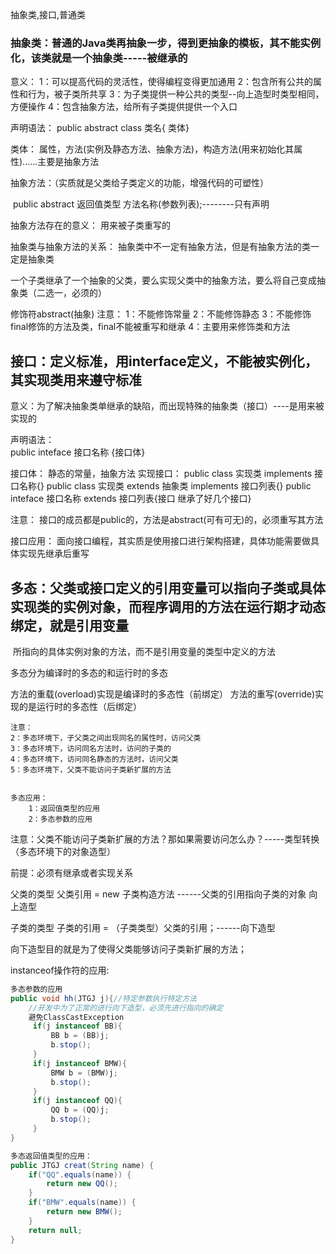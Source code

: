 
抽象类,接口,普通类

### 抽象类：普通的Java类再抽象一步，得到更抽象的模板，其不能实例化，该类就是一个抽象类-----被继承的

意义：	1：可以提高代码的灵活性，使得编程变得更加通用
	2：包含所有公共的属性和行为，被子类所共享
	3：为子类提供一种公共的类型--向上造型时类型相同，方便操作
	4：包含抽象方法，给所有子类提供提供一个入口

声明语法：
	public abstract class 类名{ 类体}
	

类体： 属性，方法(实例及静态方法、抽象方法)，构造方法(用来初始化其属性)......主要是抽象方法

抽象方法：（实质就是父类给子类定义的功能，增强代码的可塑性）

​	public abstract 返回值类型 方法名称(参数列表);--------只有声明

抽象方法存在的意义： 用来被子类重写的

抽象类与抽象方法的关系：
		抽象类中不一定有抽象方法，但是有抽象方法的类一定是抽象类

​	一个子类继承了一个抽象的父类，要么实现父类中的抽象方法，要么将自己变成抽象类（二选一，必须的）

修饰符abstract(抽象) 注意：
			1：不能修饰常量
			2：不能修饰静态
			3：不能修饰final修饰的方法及类，final不能被重写和继承
			4：主要用来修饰类和方法



## 接口：定义标准，用interface定义，不能被实例化，其实现类用来遵守标准

意义：为了解决抽象类单继承的缺陷，而出现特殊的抽象类（接口）----是用来被实现的

声明语法：	
	public inteface 接口名称 {接口体}
	

接口体：
	静态的常量，抽象方法
实现接口：
	public class 实现类 implements 接口名称{}
	public class 实现类 extends 抽象类 implements 接口列表{}
	public inteface 接口名称 extends 接口列表{接口 继承了好几个接口}

注意：
	接口的成员都是public的，方法是abstract(可有可无)的，必须重写其方法

接口应用：
	面向接口编程，其实质是使用接口进行架构搭建，具体功能需要做具体实现先继承后重写



## 多态：父类或接口定义的引用变量可以指向子类或具体实现类的实例对象，而程序调用的方法在运行期才动态绑定，就是引用变量

​      所指向的具体实例对象的方法，而不是引用变量的类型中定义的方法

多态分为编译时的多态的和运行时的多态

方法的重载(overload)实现是编译时的多态性（前绑定）
方法的重写(override)实现的是运行时的多态性（后绑定）


	注意：
	2：多态环境下，子父类之间出现同名的属性时，访问父类
	3：多态环境下，访问同名方法时，访问的子类的
	4：多态环境下，访问同名静态的方法时，访问父类
	5：多态环境下，父类不能访问子类新扩展的方法


	多态应用：
		1：返回值类型的应用
		2：多态参数的应用

注意：父类不能访问子类新扩展的方法？那如果需要访问怎么办？-----类型转换（多态环境下的对象造型）

前提：必须有继承或者实现关系

父类的类型   父类引用  =  new 子类构造方法    ------父类的引用指向子类的对象   向上造型

子类的类型   子类的引用  = （子类类型）父类的引用；------向下造型

向下造型目的就是为了使得父类能够访问子类新扩展的方法；	

instanceof操作符的应用:

```java
多态参数的应用
public void hh(JTGJ j){//特定参数执行特定方法
	//开发中为了正常的进行向下造型，必须先进行指向的确定
	避免ClassCastException
	 if(j instanceof BB){
		 BB b = (BB)j;
		 b.stop();
	 }
	 if(j instanceof BMW){
		 BMW b = (BMW)j;
		 b.stop();
	 }
	 if(j instanceof QQ){
		 QQ b = (QQ)j;
		 b.stop();
	 }
}

多态返回值类型的应用：
public JTGJ creat(String name) {
	if("QQ".equals(name)) {
		return new QQ();	
	}
	if("BMW".equals(name)) {
		return new BMW();
	}
	return null;
}


```






​	
​	